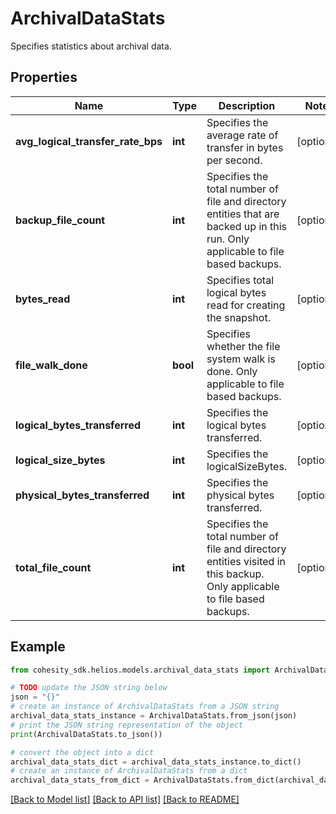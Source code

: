 # ArchivalDataStats

Specifies statistics about archival data.

## Properties

Name | Type | Description | Notes
------------ | ------------- | ------------- | -------------
**avg_logical_transfer_rate_bps** | **int** | Specifies the average rate of transfer in bytes per second. | [optional] 
**backup_file_count** | **int** | Specifies the total number of file and directory entities that are backed up in this run. Only applicable to file based backups. | [optional] 
**bytes_read** | **int** | Specifies total logical bytes read for creating the snapshot. | [optional] 
**file_walk_done** | **bool** | Specifies whether the file system walk is done. Only applicable to file based backups. | [optional] 
**logical_bytes_transferred** | **int** | Specifies the logical bytes transferred. | [optional] 
**logical_size_bytes** | **int** | Specifies the logicalSizeBytes. | [optional] 
**physical_bytes_transferred** | **int** | Specifies the physical bytes transferred. | [optional] 
**total_file_count** | **int** | Specifies the total number of file and directory entities visited in this backup. Only applicable to file based backups. | [optional] 

## Example

```python
from cohesity_sdk.helios.models.archival_data_stats import ArchivalDataStats

# TODO update the JSON string below
json = "{}"
# create an instance of ArchivalDataStats from a JSON string
archival_data_stats_instance = ArchivalDataStats.from_json(json)
# print the JSON string representation of the object
print(ArchivalDataStats.to_json())

# convert the object into a dict
archival_data_stats_dict = archival_data_stats_instance.to_dict()
# create an instance of ArchivalDataStats from a dict
archival_data_stats_from_dict = ArchivalDataStats.from_dict(archival_data_stats_dict)
```
[[Back to Model list]](../README.md#documentation-for-models) [[Back to API list]](../README.md#documentation-for-api-endpoints) [[Back to README]](../README.md)



